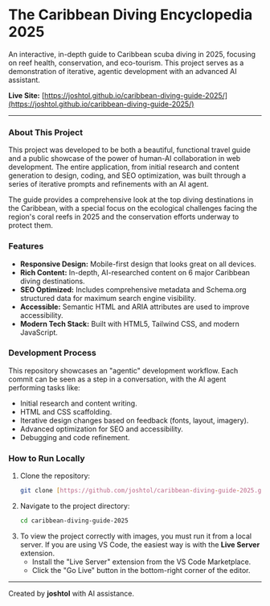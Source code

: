 # The Caribbean Diving Encyclopedia 2025

An interactive, in-depth guide to Caribbean scuba diving in 2025, focusing on reef health, conservation, and eco-tourism. This project serves as a demonstration of iterative, agentic development with an advanced AI assistant.

**Live Site:** [https://joshtol.github.io/caribbean-diving-guide-2025/](https://joshtol.github.io/caribbean-diving-guide-2025/)

---

### About This Project

This project was developed to be both a beautiful, functional travel guide and a public showcase of the power of human-AI collaboration in web development. The entire application, from initial research and content generation to design, coding, and SEO optimization, was built through a series of iterative prompts and refinements with an AI agent.

The guide provides a comprehensive look at the top diving destinations in the Caribbean, with a special focus on the ecological challenges facing the region's coral reefs in 2025 and the conservation efforts underway to protect them.

### Features

* **Responsive Design:** Mobile-first design that looks great on all devices.
* **Rich Content:** In-depth, AI-researched content on 6 major Caribbean diving destinations.
* **SEO Optimized:** Includes comprehensive metadata and Schema.org structured data for maximum search engine visibility.
* **Accessible:** Semantic HTML and ARIA attributes are used to improve accessibility.
* **Modern Tech Stack:** Built with HTML5, Tailwind CSS, and modern JavaScript.

### Development Process

This repository showcases an "agentic" development workflow. Each commit can be seen as a step in a conversation, with the AI agent performing tasks like:

* Initial research and content writing.
* HTML and CSS scaffolding.
* Iterative design changes based on feedback (fonts, layout, imagery).
* Advanced optimization for SEO and accessibility.
* Debugging and code refinement.

### How to Run Locally

1.  Clone the repository:
    ```bash
    git clone [https://github.com/joshtol/caribbean-diving-guide-2025.git](https://github.com/joshtol/caribbean-diving-guide-2025.git)
    ```
2.  Navigate to the project directory:
    ```bash
    cd caribbean-diving-guide-2025
    ```
3.  To view the project correctly with images, you must run it from a local server. If you are using VS Code, the easiest way is with the **Live Server** extension.
    * Install the "Live Server" extension from the VS Code Marketplace.
    * Click the "Go Live" button in the bottom-right corner of the editor.

---

Created by **joshtol** with AI assistance.